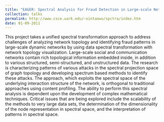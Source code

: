 ```yaml
---
title: "EAGER: Spectral Analysis for Fraud Detection in Large-scale Networks"
collection: talks
permalink: http://www.csce.uark.edu/~xintaowu/spctra/index.htm
date: 01-09-2011
---
```




This project takes a unified spectral transformation approach to address challenges of analyzing network topology and identifying fraud patterns in large-scale dynamic networks by using data spectral transformation with network topology visualization. Large-scale social and communication networks contain rich topological information embedded inside, in addition to various structured, semi-structured, and unstructured data. The research is characterizing patterns of various attacks in the spectral projection space of graph topology and developing spectrum based methods to identify these attacks. The approach, which exploits the spectral space of the underlying interaction structure of the network, is orthogonal to traditional approaches using content profiling. The ability to perform this spectral analysis is dependent upon the development of complex mathematical techniques. Critical issues that are being explored include the scalability of the methods to very large data sets, the determination of the dimensionality of the node representation in spectral space, and the interpretation of patterns in spectral space.
